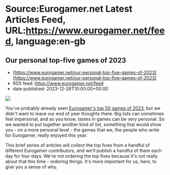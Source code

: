 # Source:Eurogamer.net Latest Articles Feed, URL:https://www.eurogamer.net/feed, language:en-gb

## Our personal top-five games of 2023
 - [https://www.eurogamer.net/our-personal-top-five-games-of-2023](https://www.eurogamer.net/our-personal-top-five-games-of-2023)
 - RSS feed: https://www.eurogamer.net/feed
 - date published: 2023-12-26T10:00:00+00:00

<img src="https://assetsio.reedpopcdn.com/Mediterranea-Inferno-art-crop-2.jpg?width=1920&amp;height=1920&amp;fit=bounds&amp;quality=80&amp;format=jpg&amp;auto=webp" /> <p>You've probably already seen <a href="https://www.eurogamer.net/here-are-eurogamers-favourite-games-of-2023">Eurogamer's top 50 games of 2023</a>, but we didn't want to leave our end of year thoughts there. Big lists can sometimes feel impersonal, and as you know, tastes in games can be very personal. So we wanted to put together another kind of list, something that would show you - on a more personal level - the games that we, the people who write for Eurogamer, really enjoyed this year.</p><p>This brief series of articles will collect the top fives from a handful of different Eurogamer contributors, and we'll publish a handful of them each day for four days. We're not ordering the top fives because it's not really about that this time - ordering things. It's more important for us, here, to give you a sense of why.

